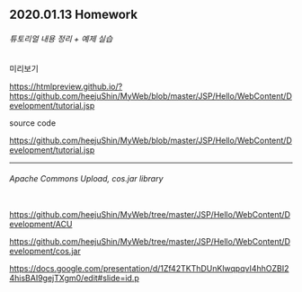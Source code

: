 ## 2020.01.13 Homework

###### 튜토리얼 내용 정리 + 예제 실습

미리보기

https://htmlpreview.github.io/?https://github.com/heejuShin/MyWeb/blob/master/JSP/Hello/WebContent/Development/tutorial.jsp

source code

https://github.com/heejuShin/MyWeb/blob/master/JSP/Hello/WebContent/Development/tutorial.jsp

--------------------------------

###### Apache Commons Upload, cos.jar library

<img src="">

https://github.com/heejuShin/MyWeb/tree/master/JSP/Hello/WebContent/Development/ACU

https://github.com/heejuShin/MyWeb/tree/master/JSP/Hello/WebContent/Development/cos.jar

https://docs.google.com/presentation/d/1Zf42TKThDUnKlwqpqvI4hhOZBI24hisBAI9gejTXgm0/edit#slide=id.p
